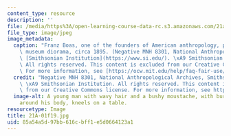 ```yaml
---
content_type: resource
description: ''
file: /media/https%3A/open-learning-course-data-rc.s3.amazonaws.com/21a-01-how-culture-works-fall-2019/85a54a5d97bb616cbff1e5d0664123a1_21A-01f19.jpg
file_type: image/jpeg
image_metadata:
  caption: "Franz Boas, one of the founders of American anthropology, posing for a\
    \ museum diorama, circa 1895. (Negative MNH 8301, National Anthropological Archives,\
    \ [Smithsonian Institution](https://www.si.edu/). \xA9 Smithsonian Institution.\
    \ All rights reserved. This content is excluded from our Creative Commons license.\
    \ For more information, see [https://ocw.mit.edu/help/faq-fair-use/](/help/faq-fair-use/).)"
  credit: "Negative MNH 8301, National Anthropological Archives, Smithsonian Institution.\
    \ \xA9 Smithsonian Institution. All rights reserved. This content is excluded\
    \ from our Creative Commons license. For more information, see https://ocw.mit.edu/help/faq-fair-use/."
  image-alt: A young man with wavy hair and a bushy moustache, with burlap draped
    around his body, kneels on a table.
resourcetype: Image
title: 21A-01f19.jpg
uid: 85a54a5d-97bb-616c-bff1-e5d0664123a1
---
```

